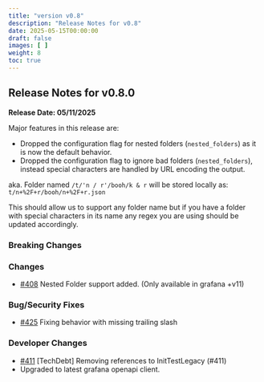```yaml
---
title: "version v0.8"
description: "Release Notes for v0.8"
date: 2025-05-15T00:00:00
draft: false
images: [ ]
weight: 8
toc: true
---
```


## Release Notes for v0.8.0
**Release Date: 05/11/2025**

Major features in this release are:
- Dropped the configuration flag for nested folders (`nested_folders`) as it is now the default behavior.
- Dropped the configuration flag to ignore bad folders (`nested_folders`), instead special characters are handled by
URL encoding the output.

aka. Folder named `/t/'n / r'/booh/k & r` will be stored locally as: `t/n+%2F+r/booh/n+%2F+r.json`

This should allow us to support any folder name but if you have a folder with special characters in its name any regex you
are using should be updated accordingly.


### Breaking Changes


### Changes
- [#408](https://github.com/esnet/gdg/issues/408) Nested Folder support added. (Only available in grafana +v11)

### Bug/Security Fixes
- [#425](https://github.com/esnet/gdg/pull/425) Fixing behavior with missing trailing slash

### Developer Changes
- [#411](https://github.com/esnet/gdg/pull/411) [TechDebt] Removing references to InitTestLegacy (#411)
- Upgraded to latest grafana openapi client.



